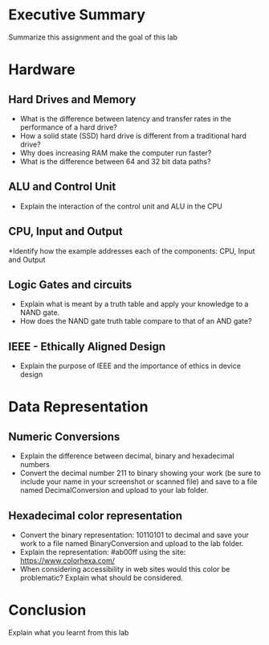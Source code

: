 # Executive Summary

Summarize this assignment and the goal of this lab

# Hardware

## Hard Drives and Memory

* What is the difference between latency and transfer rates in the performance of a hard drive?
* How a solid state (SSD) hard drive is different from a traditional hard drive?
* Why does increasing RAM make the computer run faster?
* What is the difference between 64 and 32 bit data paths?

## ALU and Control Unit

* Explain the interaction of the control unit and ALU in the CPU

## CPU, Input and Output

*Identify how the example addresses each of the components: CPU, Input and Output

## Logic Gates and circuits

* Explain what is meant by a truth table and apply your knowledge to a NAND gate.
* How does the NAND gate truth table compare to that of an AND gate?

## IEEE - Ethically Aligned Design

* Explain the purpose of IEEE and the importance of ethics in device design

# Data Representation

## Numeric Conversions

* Explain the difference between decimal, binary and hexadecimal numbers
* Convert the decimal number 211 to binary showing your work (be sure to include your name in your screenshot or scanned file) and save to a file named DecimalConversion and upload to your lab folder.

## Hexadecimal color representation

* Convert the binary representation: 10110101 to decimal and save your work to a file named BinaryConversion and upload to the lab folder.
* Explain the representation: #ab00ff using the site: https://www.colorhexa.com/
* When considering accessibility in web sites would this color be problematic? Explain what should be considered.

# Conclusion

Explain what you learnt from this lab
